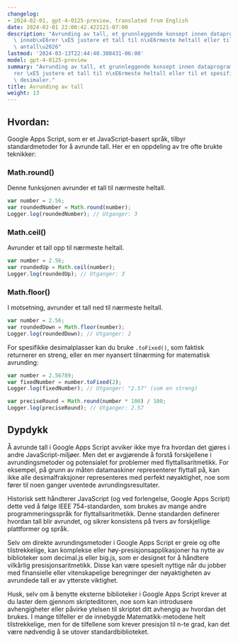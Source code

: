 ```yaml
---
changelog:
- 2024-02-01, gpt-4-0125-preview, translated from English
date: 2024-02-01 22:00:42.422121-07:00
description: "Avrunding av tall, et grunnleggende konsept innen dataprogrammering,\
  \ inneb\xE6rer \xE5 justere et tall til n\xE6rmeste heltall eller til et spesifisert\
  \ antall\u2026"
lastmod: '2024-03-13T22:44:40.308431-06:00'
model: gpt-4-0125-preview
summary: "Avrunding av tall, et grunnleggende konsept innen dataprogrammering, inneb\xE6\
  rer \xE5 justere et tall til n\xE6rmeste heltall eller til et spesifisert antall\
  \ desimaler."
title: Avrunding av tall
weight: 13
---
```


## Hvordan:
Google Apps Script, som er et JavaScript-basert språk, tilbyr standardmetoder for å avrunde tall. Her er en oppdeling av tre ofte brukte teknikker:

### Math.round()
Denne funksjonen avrunder et tall til nærmeste heltall.

```javascript
var number = 2.56;
var roundedNumber = Math.round(number); 
Logger.log(roundedNumber); // Utganger: 3
```

### Math.ceil()
Avrunder et tall opp til nærmeste heltall.

```javascript
var number = 2.56;
var roundedUp = Math.ceil(number); 
Logger.log(roundedUp); // Utganger: 3
```

### Math.floor()
I motsetning, avrunder et tall ned til nærmeste heltall.

```javascript
var number = 2.56;
var roundedDown = Math.floor(number); 
Logger.log(roundedDown); // Utganger: 2
```

For spesifikke desimalplasser kan du bruke `.toFixed()`, som faktisk returnerer en streng, eller en mer nyansert tilnærming for matematisk avrunding:

```javascript
var number = 2.56789;
var fixedNumber = number.toFixed(2); 
Logger.log(fixedNumber); // Utganger: "2.57" (som en streng)

var preciseRound = Math.round(number * 100) / 100; 
Logger.log(preciseRound); // Utganger: 2.57
```

## Dypdykk
Å avrunde tall i Google Apps Script avviker ikke mye fra hvordan det gjøres i andre JavaScript-miljøer. Men det er avgjørende å forstå forskjellene i avrundingsmetoder og potensialet for problemer med flyttallsaritmetikk. For eksempel, på grunn av måten datamaskiner representerer flyttall på, kan ikke alle desimalfraksjoner representeres med perfekt nøyaktighet, noe som fører til noen ganger uventede avrundingsresultater.

Historisk sett håndterer JavaScript (og ved forlengelse, Google Apps Script) dette ved å følge IEEE 754-standarden, som brukes av mange andre programmeringsspråk for flyttallsaritmetikk. Denne standarden definerer hvordan tall blir avrundet, og sikrer konsistens på tvers av forskjellige plattformer og språk.

Selv om direkte avrundingsmetoder i Google Apps Script er greie og ofte tilstrekkelige, kan komplekse eller høy-presisjonsapplikasjoner ha nytte av biblioteker som decimal.js eller big.js, som er designet for å håndtere vilkårlig presisjonsaritmetikk. Disse kan være spesielt nyttige når du jobber med finansielle eller vitenskapelige beregninger der nøyaktigheten av avrundede tall er av ytterste viktighet.

Husk, selv om å benytte eksterne biblioteker i Google Apps Script krever at du laster dem gjennom skripteditoren, noe som kan introdusere avhengigheter eller påvirke ytelsen til skriptet ditt avhengig av hvordan det brukes. I mange tilfeller er de innebygde Matematikk-metodene helt tilstrekkelige, men for de tilfellene som krever presisjon til n-te grad, kan det være nødvendig å se utover standardbiblioteket.
